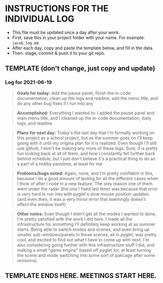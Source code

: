 # INSTRUCTIONS FOR THE INDIVIDUAL LOG
* This file must be updated once a day after your work.
* First, save this in your project folder with your name. For example: `jacob_log.md`.
* After each day, copy and paste the template below, and fill in the data.
* Then: stage, commit & push it to your git repo.

## TEMPLATE (don't change, just copy and update)

### Log for 2021-06-19

> **Goals for today:** Add the pause panel, finish the in-code documentation, clean up the logs and readme, add the menu title, and do any other bug fixes if I run into any

> **Accomplished:** Everything I wanted to: I added the pause panel and main menu title, and I cleaned up the in-code documentation, daily logs, and readme

> **Plans for next day:** Today's the last day that I'm formally working on this project as a school project, but as the summer goes on I'll keep going with it until my origina plan for it is realized. Even though I'll still use github, I won't be making any more of these logs. Sure, it is pretty fun looking back at all of them, and how I constantly fell further back behind schedule, but I just don't believe it's a practical thing to do as a part of a hobby passtime, at least for me

> **Problems/bugs noted:** Again, none, and I'm pretty confident in this, because I do a good amount of testing for all the different cases when I think of after I code in a new feature. The only reason one of them went under the radar (the one I fixed last time) was because that error is very hard to run into with pyglet's slow mouse position updates (and even then, it was a very minor error that seemingly doesn't effect the window itself)

> **Other notes:** Even though I didn't get all the modes I wanted to done, I'm pretty satisfied with the work I did here. I made all the infrastructure for something I'll definitely keep working at as summer starts. Being able to switch modes and scenes, and even bring up smaller sub-windows/panels in those scenes, all in pyglet, was pretty cool, and excited to find out what I have to come up with next. I'm also considering going further with this infrastructure stuff I did, and making a small "game engine" based off pyglet (or, at least turning the scene and mode switching into some sort of pakcage after some revisions)

## TEMPLATE ENDS HERE. MEETINGS START HERE.
